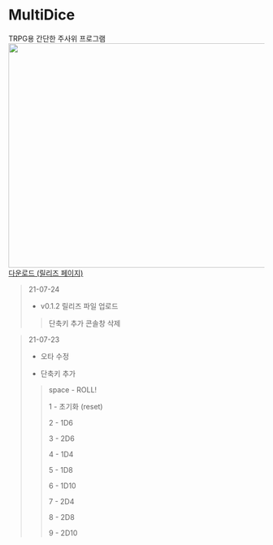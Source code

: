 # MultiDice

TRPG용 간단한 주사위 프로그램  
<img src="https://user-images.githubusercontent.com/49092390/126861457-81c6f22d-e772-4a4b-9116-17c7b01fcbe2.png" width="600" height="442">  
[다운로드 (릴리즈 페이지)](https://github.com/eoehd1ek/MultiDice/releases)

> 21-07-24
>
> - v0.1.2 릴리즈 파일 업로드
> > 단축키 추가
> > 콘솔창 삭제

> 21-07-23
>
> - 오타 수정
>
> - 단축키 추가
> 
> > space - ROLL!
> > 
> > 1 - 초기화 (reset)
> > 
> > 2 - 1D6
> > 
> > 3 - 2D6
> > 
> > 4 - 1D4
> > 
> > 5 - 1D8
> > 
> > 6 - 1D10
> >
> > 7 - 2D4
> >
> > 8 - 2D8
> > 
> > 9 - 2D10
